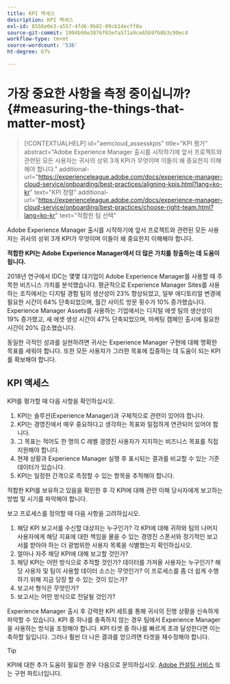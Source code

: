```yaml
---
title: KPI 액세스
description: KPI 액세스
exl-id: 8556e0e3-a557-4fd6-9b82-09cb1decff0a
source-git-commit: 1994b90e3876f03efa571a9ce65b9fb8b3c90ec4
workflow-type: tm+mt
source-wordcount: '536'
ht-degree: 67%

---
```


# 가장 중요한 사항을 측정 중이십니까?{#measuring-the-things-that-matter-most}

>[!CONTEXTUALHELP]
>id="aemcloud_assesskpis"
>title="KPI 평가"
>abstract="Adobe Experience Manager 출시를 시작하기에 앞서 프로젝트와 관련된 모든 사용자는 귀사의 상위 3개 KPI가 무엇이며 이들이 왜 중요한지 이해해야 합니다."
>additional-url="https://experienceleague.adobe.com/docs/experience-manager-cloud-service/onboarding/best-practices/aligning-kpis.html?lang=ko-kr" text="KPI 정렬"
>additional-url="https://experienceleague.adobe.com/docs/experience-manager-cloud-service/onboarding/best-practices/choose-right-team.html?lang=ko-kr" text="적합한 팀 선택"

Adobe Experience Manager 출시를 시작하기에 앞서 프로젝트와 관련된 모든 사용자는 귀사의 상위 3개 KPI가 무엇이며 이들이 왜 중요한지 이해해야 합니다.

**적합한 KPI는 Adobe Experience Manager에서 더 많은 가치를 창출하는 데 도움이 됩니다.**


2018년 연구에서 IDC는 몇몇 대기업이 Adobe Experience Manager를 사용할 때 주목한 비즈니스 가치를 분석했습니다. 평균적으로 Experience Manager Sites를 사용하는 조직에서는 디지털 경험 팀의 생산성이 23% 향상되었고, 일부 에디토리얼 변경에 필요한 시간이 64% 단축되었으며, 월간 사이트 방문 횟수가 10% 증가했습니다. Experience Manager Assets를 사용하는 기업에서는 디지털 에셋 팀의 생산성이 19% 증가했고, 새 에셋 생성 시간이 47% 단축되었으며, 마케팅 캠페인 출시에 필요한 시간이 20% 감소했습니다.

동일한 극적인 성과를 실현하려면 귀사는 Experience Manager 구현에 대해 명확한 목표를 세워야 합니다. 또한 모든 사용자가 그러한 목표에 집중하는 데 도움이 되는 KPI를 확보해야 합니다.

## KPI 액세스

KPI를 평가할 때 다음 사항을 확인하십시오.

1. KPI는 솔루션(Experience Manager)과 구체적으로 관련이 있어야 합니다.
1. KPI는 경영진에서 매우 중요하다고 생각하는 목표와 밀접하게 연관되어 있어야 합니다.
1. 그 목표는 적어도 한 명의 C 레벨 경영진 사용자가 지지하는 비즈니스 목표를 직접 지원해야 합니다.
1. 현재 상황과 Experience Manager 실행 후 표시되는 결과를 비교할 수 있는 기준 데이터가 있습니다.
1. KPI는 일정한 간격으로 측정할 수 있는 항목을 추적해야 합니다.

적합한 KPI를 보유하고 있음을 확인한 후 각 KPI에 대해 관련 이해 당사자에게 보고하는 방법 및 시기를 파악해야 합니다.

보고 프로세스를 정의할 때 다음 사항을 고려하십시오.

1. 해당 KPI 보고서를 수신할 대상자는 누구인가? 각 KPI에 대해 귀하와 팀의 나머지 사용자에게 해당 지표에 대한 책임을 물을 수 있는 경영진 스폰서와 정기적인 보고서를 받아야 하는 더 광범위한 사용자 목록을 식별했는지 확인하십시오.
1. 얼마나 자주 해당 KPI에 대해 보고할 것인가?
1. 해당 KPI는 어떤 방식으로 추적할 것인가? 데이터를 가져올 사용자는 누구인가? 해당 사용자 및 팀이 사용할 데이터 소스는 무엇인가? 이 프로세스를 좀 더 쉽게 수행하기 위해 지금 당장 할 수 있는 것이 있는가?
1. 보고서 형식은 무엇인가?
1. 보고서는 어떤 방식으로 전달될 것인가?

Experience Manager 출시 후 강력한 KPI 세트를 통해 귀사의 진행 상황을 신속하게 파악할 수 있습니다. KPI 중 하나를 충족하지 않는 경우 팀에서 Experience Manager을 사용하는 방식을 조정해야 합니다. KPI 타겟 중 하나를 빠르게 초과 달성한다면 이는 축하할 일입니다. 그러나 훨씬 더 나은 결과를 얻으려면 타겟을 재수정해야 합니다.

>[!TIP]
>
> KPI에 대한 추가 도움이 필요한 경우 다음으로 문의하십시오. [Adobe 컨설팅 서비스](https://www.adobe.com/kr/experience-cloud/consulting-services.html) 또는 구현 파트너입니다.
